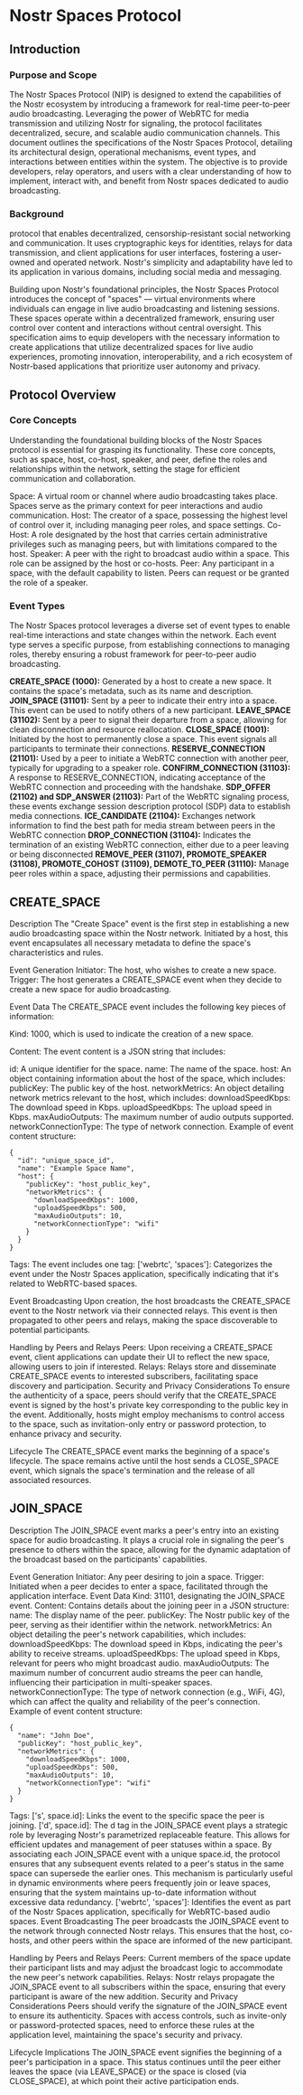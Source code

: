 # Nostr Spaces Protocol

## Introduction

### Purpose and Scope

The Nostr Spaces Protocol (NIP) is designed to extend the capabilities of the Nostr ecosystem by introducing a framework for real-time peer-to-peer audio broadcasting. Leveraging the power of WebRTC for media transmission and utilizing Nostr for signaling, the protocol facilitates decentralized, secure, and scalable audio communication channels. This document outlines the specifications of the Nostr Spaces Protocol, detailing its architectural design, operational mechanisms, event types, and interactions between entities within the system. The objective is to provide developers, relay operators, and users with a clear understanding of how to implement, interact with, and benefit from Nostr spaces dedicated to audio broadcasting.

### Background

protocol that enables decentralized, censorship-resistant social networking and communication. It uses cryptographic keys for identities, relays for data transmission, and client applications for user interfaces, fostering a user-owned and operated network. Nostr's simplicity and adaptability have led to its application in various domains, including social media and messaging.

Building upon Nostr's foundational principles, the Nostr Spaces Protocol introduces the concept of "spaces" — virtual environments where individuals can engage in live audio broadcasting and listening sessions. These spaces operate within a decentralized framework, ensuring user control over content and interactions without central oversight. This specification aims to equip developers with the necessary information to create applications that utilize decentralized spaces for live audio experiences, promoting innovation, interoperability, and a rich ecosystem of Nostr-based applications that prioritize user autonomy and privacy.

## Protocol Overview

### Core Concepts

Understanding the foundational building blocks of the Nostr Spaces protocol is essential for grasping its functionality. These core concepts, such as space, host, co-host, speaker, and peer, define the roles and relationships within the network, setting the stage for efficient communication and collaboration.

Space: A virtual room or channel where audio broadcasting takes place. Spaces serve as the primary context for peer interactions and audio communication.
Host: The creator of a space, possessing the highest level of control over it, including managing peer roles, and space settings.
Co-Host: A role designated by the host that carries certain administrative privileges such as managing peers, but with limitations compared to the host.
Speaker: A peer with the right to broadcast audio within a space. This role can be assigned by the host or co-hosts.
Peer: Any participant in a space, with the default capability to listen. Peers can request or be granted the role of a speaker.

### Event Types

The Nostr Spaces protocol leverages a diverse set of event types to enable real-time interactions and state changes within the network. Each event type serves a specific purpose, from establishing connections to managing roles, thereby ensuring a robust framework for peer-to-peer audio broadcasting.

**CREATE_SPACE (1000):** Generated by a host to create a new space. It contains the space's metadata, such as its name and description.
**JOIN_SPACE (31101):** Sent by a peer to indicate their entry into a space. This event can be used to notify others of a new participant.
**LEAVE_SPACE (31102):** Sent by a peer to signal their departure from a space, allowing for clean disconnection and resource reallocation.
**CLOSE_SPACE (1001):** Initiated by the host to permanently close a space. This event signals all participants to terminate their connections.
**RESERVE_CONNECTION (21101):** Used by a peer to initiate a WebRTC connection with another peer, typically for upgrading to a speaker role.
**CONFIRM_CONNECTION (31103):** A response to RESERVE_CONNECTION, indicating acceptance of the WebRTC connection and proceeding with the handshake.
**SDP_OFFER (21102) and SDP_ANSWER (21103):** Part of the WebRTC signaling process, these events exchange session description protocol (SDP) data to establish media connections.
**ICE_CANDIDATE (21104):** Exchanges network information to find the best path for media stream between peers in the WebRTC connection
**DROP_CONNECTION (31104):** Indicates the termination of an existing WebRTC connection, either due to a peer leaving or being disconnected
**REMOVE_PEER (31107), PROMOTE_SPEAKER (31108), PROMOTE_COHOST (31109), DEMOTE_TO_PEER (31110):** Manage peer roles within a space, adjusting their permissions and capabilities.

## CREATE_SPACE

Description
The "Create Space" event is the first step in establishing a new audio broadcasting space within the Nostr network. Initiated by a host, this event encapsulates all necessary metadata to define the space's characteristics and rules.

Event Generation
Initiator: The host, who wishes to create a new space.
Trigger: The host generates a CREATE_SPACE event when they decide to create a new space for audio broadcasting.

Event Data
The CREATE_SPACE event includes the following key pieces of information:

Kind: 1000, which is used to indicate the creation of a new space.

Content: The event content is a JSON string that includes:

id: A unique identifier for the space.
name: The name of the space.
host: An object containing information about the host of the space, which includes:
publicKey: The public key of the host.
networkMetrics: An object detailing network metrics relevant to the host, which includes:
downloadSpeedKbps: The download speed in Kbps.
uploadSpeedKbps: The upload speed in Kbps.
maxAudioOutputs: The maximum number of audio outputs supported.
networkConnectionType: The type of network connection.
Example of event content structure:

```jsonc
{
  "id": "unique_space_id",
  "name": "Example Space Name",
  "host": {
    "publicKey": "host_public_key",
    "networkMetrics": {
      "downloadSpeedKbps": 1000,
      "uploadSpeedKbps": 500,
      "maxAudioOutputs": 10,
      "networkConnectionType": "wifi"
    }
  }
}
```

Tags: The event includes one tag:
['webrtc', 'spaces']: Categorizes the event under the Nostr Spaces application, specifically indicating that it's related to WebRTC-based spaces.

Event Broadcasting
Upon creation, the host broadcasts the CREATE_SPACE event to the Nostr network via their connected relays. This event is then propagated to other peers and relays, making the space discoverable to potential participants.

Handling by Peers and Relays
Peers: Upon receiving a CREATE_SPACE event, client applications can update their UI to reflect the new space, allowing users to join if interested.
Relays: Relays store and disseminate CREATE_SPACE events to interested subscribers, facilitating space discovery and participation.
Security and Privacy Considerations
To ensure the authenticity of a space, peers should verify that the CREATE_SPACE event is signed by the host's private key corresponding to the public key in the event. Additionally, hosts might employ mechanisms to control access to the space, such as invitation-only entry or password protection, to enhance privacy and security.

Lifecycle
The CREATE_SPACE event marks the beginning of a space's lifecycle. The space remains active until the host sends a CLOSE_SPACE event, which signals the space's termination and the release of all associated resources.

## JOIN_SPACE

Description
The JOIN_SPACE event marks a peer's entry into an existing space for audio broadcasting. It plays a crucial role in signaling the peer's presence to others within the space, allowing for the dynamic adaptation of the broadcast based on the participants' capabilities.

Event Generation
Initiator: Any peer desiring to join a space.
Trigger: Initiated when a peer decides to enter a space, facilitated through the application interface.
Event Data
Kind: 31101, designating the JOIN_SPACE event.
Content: Contains details about the joining peer in a JSON structure:
name: The display name of the peer.
publicKey: The Nostr public key of the peer, serving as their identifier within the network.
networkMetrics: An object detailing the peer's network capabilities, which includes:
downloadSpeedKbps: The download speed in Kbps, indicating the peer's ability to receive streams.
uploadSpeedKbps: The upload speed in Kbps, relevant for peers who might broadcast audio.
maxAudioOutputs: The maximum number of concurrent audio streams the peer can handle, influencing their participation in multi-speaker spaces.
networkConnectionType: The type of network connection (e.g., WiFi, 4G), which can affect the quality and reliability of the peer's connection.
Example of event content structure:

```jsonc
{
  "name": "John Doe",
  "publicKey": "host_public_key",
  "networkMetrics": {
    "downloadSpeedKbps": 1000,
    "uploadSpeedKbps": 500,
    "maxAudioOutputs": 10,
    "networkConnectionType": "wifi"
  }
}
```

Tags:
['s', space.id]: Links the event to the specific space the peer is joining.
['d', space.id]: The d tag in the JOIN_SPACE event plays a strategic role by leveraging Nostr's parametrized replaceable feature. This allows for efficient updates and management of peer statuses within a space. By associating each JOIN_SPACE event with a unique space.id, the protocol ensures that any subsequent events related to a peer's status in the same space can supersede the earlier ones. This mechanism is particularly useful in dynamic environments where peers frequently join or leave spaces, ensuring that the system maintains up-to-date information without excessive data redundancy.
['webrtc', 'spaces']: Identifies the event as part of the Nostr Spaces application, specifically for WebRTC-based audio spaces.
Event Broadcasting
The peer broadcasts the JOIN_SPACE event to the network through connected Nostr relays. This ensures that the host, co-hosts, and other peers within the space are informed of the new participant.

Handling by Peers and Relays
Peers: Current members of the space update their participant lists and may adjust the broadcast logic to accommodate the new peer's network capabilities.
Relays: Nostr relays propagate the JOIN_SPACE event to all subscribers within the space, ensuring that every participant is aware of the new addition.
Security and Privacy Considerations
Peers should verify the signature of the JOIN_SPACE event to ensure its authenticity. Spaces with access controls, such as invite-only or password-protected spaces, need to enforce these rules at the application level, maintaining the space's security and privacy.

Lifecycle Implications
The JOIN_SPACE event signifies the beginning of a peer's participation in a space. This status continues until the peer either leaves the space (via LEAVE_SPACE) or the space is closed (via CLOSE_SPACE), at which point their active participation ends.
